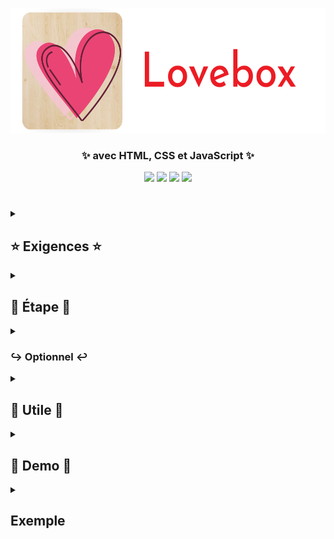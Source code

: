 <p align="center"><a href="https://www.clictune.com/jxZR"><img src="assets/images/Logo.png" height="200" width="550" /></a></p>
<h3 align="center">✨ avec HTML, CSS et JavaScript ✨</h3>
<div align="center">

<a href="https://www.clictune.com/jxZM"><img src="https://img.shields.io/github/stars/LeBazarDeBryan/DIY_Lovebox?label=%C3%89toile" /></a>
<a href="https://www.clictune.com/jxZN"><img src="https://img.shields.io/github/forks/LeBazarDeBryan/DIY_Lovebox?label=Fork" /></a>
<a href="https://www.clictune.com/jxZO"><img src="https://img.shields.io/github/watchers/LeBazarDeBryan/DIY_Lovebox?label=Watching" /></a>
<a href="https://www.clictune.com/jxZP"><img src="https://img.shields.io/github/issues/LeBazarDeBryan/DIY_Lovebox?label=Issues" /></a></div>

#

<details>
<summary><h2>⭐ Exigences ⭐</h2></summary>
  <p>×1 Téléphone + Navigateur / <a href="https://www.clictune.com/jxZD">Application</a></p>
  <p>×1 Chargeur</p>
  <p>×1 Réseau Wi-Fi / Données mobile</p>
  <p>×1 Boîte (inspirez-vous de la boîte <a href="https://www.clictune.com/jxZQ">Lovebox</a>) / Support pour maintenir votre appareil (<a href="https://www.clictune.com/jxZH">Exemple</a>)</p>
</details>

<details>
<summary><h2>🌟 Étape 🌟</h2></summary>
  <p>1. <a href="https://www.clictune.com/jxZE">Dupliquer mon projet</a>.</p>
  <p>2. Modifiez cette <a href="https://www.clictune.com/jxZF">ligne</a> si vous voulez mettre un autre nom ou un autre format d'image ou de vidéo.</p>
  <p>3. Déployez votre projet sur <a href="https://www.clictune.com/jxZG">Vercel</a> (Rapide) ou <a href="https://www.clictune.com/jseR">Github Pages</a> (Long).</p>
  <p>4. Renommez vos images en "image.png" (ou le nom ou le format que vous avez mis)</p>
  <p>5. Mettez vos images dans le <a href="images">dossier images</a> et regarder votre page.</p>
</details>

<details>
<summary><h3>↪ Optionnel ↩</h3></summary>
  <p>0. Vous pouvez faire une application Android. (Vous avez besoin d'<a href="https://www.clictune.com/jseQ">Android Studio</a>).</p>
  <p>1. <a href="app">Télécharger ce dossier</a>.</p>
  <p>2. Ouvrer ce dossier avec <a href="https://www.clictune.com/jseQ">Android Studio</a>.</p>
  <p>3. Cliquer sur "Project", Aller dans app/java/fr.lebazardebryan.lovebox/MainActivity</p>
  <p>4. Aller à la ligne 18 puis changer "remplacer avec votre url" avec votre site web.</p>
  <p>5. Cliquer sur "Build" > "Build Bundle(s) / APK(s)" > Build APK(s)</p>
  <p>6. Après avoir attendu vous devrais avoir une notification quand c'est fini. Cliquer sur "locate".</p>
  <p>7. Vous devrais voir un fichier avec le nom "app-debug.apk" c'est l'application. Transférer la sur votre appareil Android.</p>
  <p>8. Installer l'application sur votre appareil puis ouvrez la.</p>
  <p>9. Pour rafraichire appuyer sur "Refresh".</p>
  <p>10. Et voilà ! Vous avez votre <a href="https://www.clictune.com/jxZQ">Lovebox</a>.</p>
</details>

<details>
<summary><h2>💞 Utile 💞</h2></summary>
  <p>Si vous n'avez pas d'idée d'image téléchargez-en <a href="https://www.clictune.com/jxZU">ici</a> ou essayez cette <a href="https://www.clictune.com/jseS">page</a>.</p>
</details>


<details>
<summary><h2>🌠 Demo 🌠</h2></summary>
  <p><a href="https://www.clictune.com/jseT">Github</a></p>
       <p><a href="https://www.clictune.com/jseY">Vercel</a></p>
</details>

<details>
<summary><h2>Exemple</h2></summary>
  <p align="center"><a href="https://www.clictune.com/jxZV"><img src="assets/images/image1.png" /></a>
  
  #
  
  <a href="https://www.clictune.com/jxZW"><img src="assets/images/image2.png" /></a></p>
</details>
